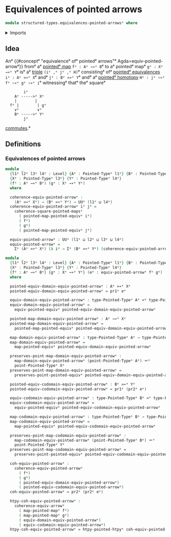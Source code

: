 # Equivalences of pointed arrows

```agda
module structured-types.equivalences-pointed-arrowsᵉ where
```

<details><summary>Imports</summary>

```agda
open import foundation.dependent-pair-typesᵉ
open import foundation.equivalencesᵉ
open import foundation.equivalences-arrowsᵉ
open import foundation.function-typesᵉ
open import foundation.identity-typesᵉ
open import foundation.universe-levelsᵉ

open import structured-types.commuting-squares-of-pointed-mapsᵉ
open import structured-types.pointed-equivalencesᵉ
open import structured-types.pointed-homotopiesᵉ
open import structured-types.pointed-mapsᵉ
open import structured-types.pointed-typesᵉ
```

</details>

## Idea

Anᵉ {{#conceptᵉ "equivalenceᵉ ofᵉ pointedᵉ arrows"ᵉ Agda=equiv-pointed-arrowᵉ}} fromᵉ aᵉ
[pointedᵉ map](structured-types.pointed-maps.mdᵉ) `fᵉ : Aᵉ →∗ᵉ B`ᵉ to aᵉ pointedᵉ mapᵉ
`gᵉ : Xᵉ →∗ᵉ Y`ᵉ isᵉ aᵉ [triple](foundation.dependent-pair-types.mdᵉ) `(iᵉ ,ᵉ jᵉ ,ᵉ H)`ᵉ
consistingᵉ ofᵉ [pointedᵉ equivalences](structured-types.pointed-equivalences.mdᵉ)
`iᵉ : Aᵉ ≃∗ᵉ X`ᵉ andᵉ `jᵉ : Bᵉ ≃∗ᵉ Y`ᵉ andᵉ aᵉ
[pointedᵉ homotopy](structured-types.pointed-homotopies.mdᵉ)
`Hᵉ : jᵉ ∘∗ᵉ fᵉ ~∗ᵉ gᵉ ∘∗ᵉ i`ᵉ witnessingᵉ thatᵉ theᵉ squareᵉ

```text
        iᵉ
    Aᵉ ----->ᵉ Xᵉ
    |        |
  fᵉ |        | gᵉ
    ∨ᵉ        ∨ᵉ
    Bᵉ ----->ᵉ Yᵉ
        jᵉ
```

[commutes](structured-types.commuting-squares-of-pointed-maps.md).ᵉ

## Definitions

### Equivalences of pointed arrows

```agda
module _
  {l1ᵉ l2ᵉ l3ᵉ l4ᵉ : Level} {Aᵉ : Pointed-Typeᵉ l1ᵉ} {Bᵉ : Pointed-Typeᵉ l2ᵉ}
  {Xᵉ : Pointed-Typeᵉ l3ᵉ} {Yᵉ : Pointed-Typeᵉ l4ᵉ}
  (fᵉ : Aᵉ →∗ᵉ Bᵉ) (gᵉ : Xᵉ →∗ᵉ Yᵉ)
  where

  coherence-equiv-pointed-arrowᵉ :
    (Aᵉ ≃∗ᵉ Xᵉ) → (Bᵉ ≃∗ᵉ Yᵉ) → UUᵉ (l1ᵉ ⊔ l4ᵉ)
  coherence-equiv-pointed-arrowᵉ iᵉ jᵉ =
    coherence-square-pointed-mapsᵉ
      ( pointed-map-pointed-equivᵉ iᵉ)
      ( fᵉ)
      ( gᵉ)
      ( pointed-map-pointed-equivᵉ jᵉ)

  equiv-pointed-arrowᵉ : UUᵉ (l1ᵉ ⊔ l2ᵉ ⊔ l3ᵉ ⊔ l4ᵉ)
  equiv-pointed-arrowᵉ =
    Σᵉ (Aᵉ ≃∗ᵉ Xᵉ) (λ iᵉ → Σᵉ (Bᵉ ≃∗ᵉ Yᵉ) (coherence-equiv-pointed-arrowᵉ iᵉ))

module _
  {l1ᵉ l2ᵉ l3ᵉ l4ᵉ : Level} {Aᵉ : Pointed-Typeᵉ l1ᵉ} {Bᵉ : Pointed-Typeᵉ l2ᵉ}
  {Xᵉ : Pointed-Typeᵉ l3ᵉ} {Yᵉ : Pointed-Typeᵉ l4ᵉ}
  {fᵉ : Aᵉ →∗ᵉ Bᵉ} {gᵉ : Xᵉ →∗ᵉ Yᵉ} (eᵉ : equiv-pointed-arrowᵉ fᵉ gᵉ)
  where

  pointed-equiv-domain-equiv-pointed-arrowᵉ : Aᵉ ≃∗ᵉ Xᵉ
  pointed-equiv-domain-equiv-pointed-arrowᵉ = pr1ᵉ eᵉ

  equiv-domain-equiv-pointed-arrowᵉ : type-Pointed-Typeᵉ Aᵉ ≃ᵉ type-Pointed-Typeᵉ Xᵉ
  equiv-domain-equiv-pointed-arrowᵉ =
    equiv-pointed-equivᵉ pointed-equiv-domain-equiv-pointed-arrowᵉ

  pointed-map-domain-equiv-pointed-arrowᵉ : Aᵉ →∗ᵉ Xᵉ
  pointed-map-domain-equiv-pointed-arrowᵉ =
    pointed-map-pointed-equivᵉ pointed-equiv-domain-equiv-pointed-arrowᵉ

  map-domain-equiv-pointed-arrowᵉ : type-Pointed-Typeᵉ Aᵉ → type-Pointed-Typeᵉ Xᵉ
  map-domain-equiv-pointed-arrowᵉ =
    map-pointed-equivᵉ pointed-equiv-domain-equiv-pointed-arrowᵉ

  preserves-point-map-domain-equiv-pointed-arrowᵉ :
    map-domain-equiv-pointed-arrowᵉ (point-Pointed-Typeᵉ Aᵉ) ＝ᵉ
    point-Pointed-Typeᵉ Xᵉ
  preserves-point-map-domain-equiv-pointed-arrowᵉ =
    preserves-point-pointed-equivᵉ pointed-equiv-domain-equiv-pointed-arrowᵉ

  pointed-equiv-codomain-equiv-pointed-arrowᵉ : Bᵉ ≃∗ᵉ Yᵉ
  pointed-equiv-codomain-equiv-pointed-arrowᵉ = pr1ᵉ (pr2ᵉ eᵉ)

  equiv-codomain-equiv-pointed-arrowᵉ : type-Pointed-Typeᵉ Bᵉ ≃ᵉ type-Pointed-Typeᵉ Yᵉ
  equiv-codomain-equiv-pointed-arrowᵉ =
    equiv-pointed-equivᵉ pointed-equiv-codomain-equiv-pointed-arrowᵉ

  map-codomain-equiv-pointed-arrowᵉ : type-Pointed-Typeᵉ Bᵉ → type-Pointed-Typeᵉ Yᵉ
  map-codomain-equiv-pointed-arrowᵉ =
    map-pointed-equivᵉ pointed-equiv-codomain-equiv-pointed-arrowᵉ

  preserves-point-map-codomain-equiv-pointed-arrowᵉ :
    map-codomain-equiv-pointed-arrowᵉ (point-Pointed-Typeᵉ Bᵉ) ＝ᵉ
    point-Pointed-Typeᵉ Yᵉ
  preserves-point-map-codomain-equiv-pointed-arrowᵉ =
    preserves-point-pointed-equivᵉ pointed-equiv-codomain-equiv-pointed-arrowᵉ

  coh-equiv-pointed-arrowᵉ :
    coherence-equiv-pointed-arrowᵉ
      ( fᵉ)
      ( gᵉ)
      ( pointed-equiv-domain-equiv-pointed-arrowᵉ)
      ( pointed-equiv-codomain-equiv-pointed-arrowᵉ)
  coh-equiv-pointed-arrowᵉ = pr2ᵉ (pr2ᵉ eᵉ)

  htpy-coh-equiv-pointed-arrowᵉ :
    coherence-equiv-arrowᵉ
      ( map-pointed-mapᵉ fᵉ)
      ( map-pointed-mapᵉ gᵉ)
      ( equiv-domain-equiv-pointed-arrowᵉ)
      ( equiv-codomain-equiv-pointed-arrowᵉ)
  htpy-coh-equiv-pointed-arrowᵉ = htpy-pointed-htpyᵉ coh-equiv-pointed-arrowᵉ
```